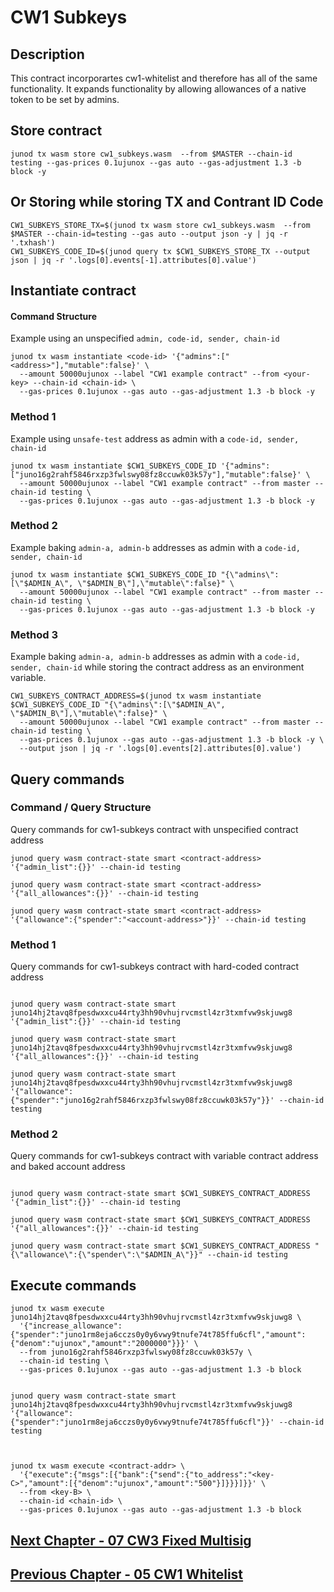 # CW1 Subkeys

## Description

This contract incorporartes cw1-whitelist and therefore has all of the same functionality. It expands functionality by allowing allowances of a native token to be set by admins.

## Store contract
```
junod tx wasm store cw1_subkeys.wasm  --from $MASTER --chain-id testing --gas-prices 0.1ujunox --gas auto --gas-adjustment 1.3 -b block -y
```


## Or Storing while storing TX and Contrant ID Code
```
CW1_SUBKEYS_STORE_TX=$(junod tx wasm store cw1_subkeys.wasm  --from $MASTER --chain-id=testing --gas auto --output json -y | jq -r '.txhash')
CW1_SUBKEYS_CODE_ID=$(junod query tx $CW1_SUBKEYS_STORE_TX --output json | jq -r '.logs[0].events[-1].attributes[0].value')
```

## Instantiate contract

#### Command Structure
Example using an unspecified `admin, code-id, sender, chain-id`
```
junod tx wasm instantiate <code-id> '{"admins":["<address>"],"mutable":false}' \
  --amount 50000ujunox --label "CW1 example contract" --from <your-key> --chain-id <chain-id> \
  --gas-prices 0.1ujunox --gas auto --gas-adjustment 1.3 -b block -y
```

### Method 1
Example using `unsafe-test` address as admin with a `code-id, sender, chain-id`
```
junod tx wasm instantiate $CW1_SUBKEYS_CODE_ID '{"admins":["juno16g2rahf5846rxzp3fwlswy08fz8ccuwk03k57y"],"mutable":false}' \
  --amount 50000ujunox --label "CW1 example contract" --from master --chain-id testing \
  --gas-prices 0.1ujunox --gas auto --gas-adjustment 1.3 -b block -y
```

### Method 2
Example baking `admin-a, admin-b` addresses as admin with a `code-id, sender, chain-id`
```
junod tx wasm instantiate $CW1_SUBKEYS_CODE_ID "{\"admins\":[\"$ADMIN_A\", \"$ADMIN_B\"],\"mutable\":false}" \
  --amount 50000ujunox --label "CW1 example contract" --from master --chain-id testing \
  --gas-prices 0.1ujunox --gas auto --gas-adjustment 1.3 -b block -y
```

### Method 3
Example baking `admin-a, admin-b` addresses as admin with a `code-id, sender, chain-id` while storing the contract address as an environment variable.
```
CW1_SUBKEYS_CONTRACT_ADDRESS=$(junod tx wasm instantiate $CW1_SUBKEYS_CODE_ID "{\"admins\":[\"$ADMIN_A\", \"$ADMIN_B\"],\"mutable\":false}" \
  --amount 50000ujunox --label "CW1 example contract" --from master --chain-id testing \
  --gas-prices 0.1ujunox --gas auto --gas-adjustment 1.3 -b block -y \
  --output json | jq -r '.logs[0].events[2].attributes[0].value')
```






## Query commands

### Command / Query Structure
Query commands for cw1-subkeys contract with unspecified contract address 

```
junod query wasm contract-state smart <contract-address> '{"admin_list":{}}' --chain-id testing

junod query wasm contract-state smart <contract-address> '{"all_allowances":{}}' --chain-id testing

junod query wasm contract-state smart <contract-address> '{"allowance":{"spender":"<account-address>"}}' --chain-id testing
```

### Method 1
Query commands for cw1-subkeys contract with hard-coded contract address 

```

junod query wasm contract-state smart juno14hj2tavq8fpesdwxxcu44rty3hh90vhujrvcmstl4zr3txmfvw9skjuwg8 '{"admin_list":{}}' --chain-id testing

junod query wasm contract-state smart juno14hj2tavq8fpesdwxxcu44rty3hh90vhujrvcmstl4zr3txmfvw9skjuwg8 '{"all_allowances":{}}' --chain-id testing

junod query wasm contract-state smart juno14hj2tavq8fpesdwxxcu44rty3hh90vhujrvcmstl4zr3txmfvw9skjuwg8 '{"allowance":{"spender":"juno16g2rahf5846rxzp3fwlswy08fz8ccuwk03k57y"}}' --chain-id testing

```

### Method 2
Query commands for cw1-subkeys contract with variable contract address and baked account address

```

junod query wasm contract-state smart $CW1_SUBKEYS_CONTRACT_ADDRESS '{"admin_list":{}}' --chain-id testing

junod query wasm contract-state smart $CW1_SUBKEYS_CONTRACT_ADDRESS '{"all_allowances":{}}' --chain-id testing

junod query wasm contract-state smart $CW1_SUBKEYS_CONTRACT_ADDRESS "{\"allowance\":{\"spender\":\"$ADMIN_A\"}}" --chain-id testing

```



## Execute commands
```
junod tx wasm execute juno14hj2tavq8fpesdwxxcu44rty3hh90vhujrvcmstl4zr3txmfvw9skjuwg8 \
  '{"increase_allowance":{"spender":"juno1rm8eja6cczs0y0y6vwy9tnufe74t785ffu6cfl","amount":{"denom":"ujunox","amount":"2000000"}}}' \
  --from juno16g2rahf5846rxzp3fwlswy08fz8ccuwk03k57y \
  --chain-id testing \
  --gas-prices 0.1ujunox --gas auto --gas-adjustment 1.3 -b block


junod query wasm contract-state smart juno14hj2tavq8fpesdwxxcu44rty3hh90vhujrvcmstl4zr3txmfvw9skjuwg8 '{"allowance":{"spender":"juno1rm8eja6cczs0y0y6vwy9tnufe74t785ffu6cfl"}}' --chain-id testing



junod tx wasm execute <contract-addr> \
  '{"execute":{"msgs":[{"bank":{"send":{"to_address":"<key-C>","amount":[{"denom":"ujunox","amount":"500"}]}}}]}}' \
  --from <key-B> \
  --chain-id <chain-id> \
  --gas-prices 0.1ujunox --gas auto --gas-adjustment 1.3 -b block

```
  
  
  
## [Next Chapter - 07 CW3 Fixed Multisig](07-cw3-fixed-multisig.md)


## [Previous Chapter - 05 CW1 Whitelist](05-cw1-whitelist.md)


